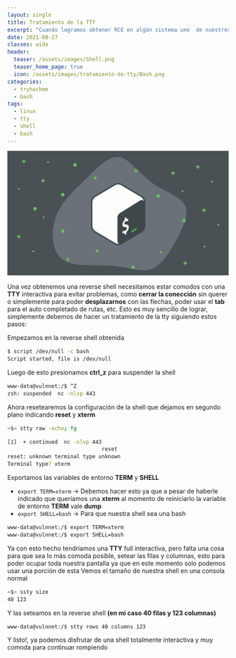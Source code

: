 ```yaml
---
layout: single
title: Tratamiento de la TTY
excerpt: "Cuando logramos obtener RCE en algún sistema uno  de nuestros principales objetivos es mantener la conección, ya que sería un problema que, por ejemplo, al ejecutar ctrl_c para cancelar un proceso cerremos la conección sin querer, esto, a demás de obtener otros beneficios, lo solucionamos haciendo un tratamiento de la TTY"
date: 2021-08-27
classes: wide
header:
  teaser: /assets/images/Shell.png
  teaser_home_page: true
  icon: /assets/images/tratamiento-de-tty/Bash.png
categories:
  - tryhackme
  - bash
tags:
  - linux
  - tty
  - shell
  - bash
---
```


<p align="center">
<img src="/assets/images/tratamiento-de-tty/img_header.png">
</p>

Una vez obtenemos una reverse shell necesitamos estar comodos con una **TTY** interactiva para evitar problemas, como **cerrar la conección** sin querer o simplemente para poder **desplazarnos** con las flechas, poder usar el **tab** para el auto completado de rutas, etc.
Esto es muy sencillo de lograr, simplemente debemos de hacer un tratamiento de la tty siguiendo estos pasos:

Empezamos en la reverse shell obtenida

```bash
$ script /dev/null -c bash
Script started, file is /dev/null
```
Luego de esto presionamos **ctrl_z** para suspender la shell

```bash
www-data@vulnnet:/$ ^Z
zsh: suspended  nc -nlvp 443
```

Ahora resetearemos la configuración de la shell que dejamos en segundo plano indicando **reset** y **xterm**

```bash
~$> stty raw -echo; fg
```
```bash
[1]  + continued  nc -nlvp 443
                              reset
reset: unknown terminal type unknown
Terminal type? xterm
```
Exportamos las variables de entorno **TERM** y **SHELL**

  - ```export TERM=xterm``` -> Debemos hacer esto ya que a pesar de haberle indicado que queríamos una **xterm** al momento de reiniciarlo la variable de entorno **TERM** vale **dump**
  - ```export SHELL=bash``` -> Para que nuestra shell sea una bash

```bash
www-data@vulnnet:/$ export TERM=xterm
www-data@vulnnet:/$ export SHELL=bash
```
Ya con esto hecho tendríamos una **TTY** full interactiva, pero falta una cosa para que sea lo más comoda posible, setear las filas y columnas, esto para poder ocupar toda nuestra pantalla ya que en este momento solo podemos usar una porción de esta
Vemos el tamaño de nuestra shell en una consola normal

```bash
~$> ssty size
40 123
```
Y las seteamos en la reverse shell **(en mi caso 40 filas y 123 columnas)**

```bash
www-data@vulnnet:/$ stty rows 40 columns 123
```
Y listo!, ya podemos disfrutar de una shell totalmente interactiva y muy comoda para continuar rompiendo
